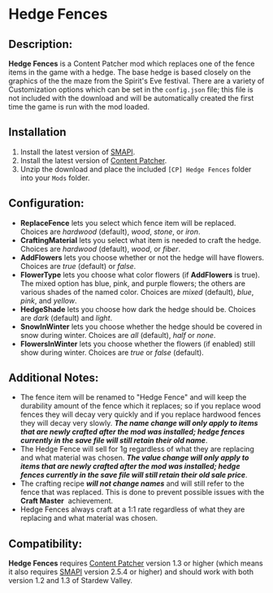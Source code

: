 # Hedge Fences

## Description:

**Hedge Fences** is a Content Patcher mod which replaces one of the fence items in the game with a hedge. The base hedge is based closely on the graphics of the the maze from the Spirit's Eve festival. There are a variety of Customization options which can be set in the `config.json` file; this file is not included with the download and will be automatically created the first time the game is run with the mod loaded.

## Installation

1. Install the latest version of [SMAPI](https://smapi.io/).
2. Install the latest version of [Content Patcher](https://www.nexusmods.com/stardewvalley/mods/1915).
3. Unzip the download and place the included `[CP] Hedge Fences` folder into your `Mods` folder.

## Configuration:

* **ReplaceFence** lets you select which fence item will be replaced. Choices are *hardwood* (default), *wood*, *stone*, or *iron*.
* **CraftingMaterial** lets you select what item is needed to craft the hedge. Choices are *hardwood* (default), *wood*, or *fiber*.
* **AddFlowers** lets you choose whether or not the hedge will have flowers. Choices are *true* (default) or *false*.
* **FlowerType** lets you choose what color flowers (if **AddFlowers** is true). The mixed option has blue, pink, and purple flowers; the others are various shades of the named color. Choices are *mixed* (default), *blue*, *pink*, and *yellow*. 
* **HedgeShade** lets you choose how dark the hedge should be. Choices are *dark* (default) and *light*.
* **SnowInWinter** lets you choose whether the hedge should be covered in snow during winter. Choices are *all* (default), *half* or *none*.
* **FlowersInWinter** lets you choose whether the flowers (if enabled) still show during winter. Choices are *true* or *false* (default).

## Additional Notes:

* The fence item will be renamed to "Hedge Fence" and will keep the durability amount of the fence which it replaces; so if you replace wood fences they will decay very quickly and if you replace hardwood fences they will decay very slowly. **_The name change will only apply to items that are newly crafted after the mod was installed; hedge fences currently in the save file will still retain their old name_**.
* The Hedge Fence will sell for 1g regardless of what they are replacing and what material was chosen. **_The value change will only apply to items that are newly crafted after the mod was installed; hedge fences currently in the save file will still retain their old sale price_**.
* The crafting recipe **_will not change names_** and will still refer to the fence that was replaced. This is done to prevent possible issues with the **Craft Master**  achievement.
 * Hedge Fences always craft at a 1:1 rate regardless of what they are replacing and what material was chosen.

## Compatibility:

**Hedge Fences** requires [Content Patcher](https://www.nexusmods.com/stardewvalley/mods/1915) version 1.3 or higher (which means it also requires [SMAPI](https://smapi.io/) version 2.5.4 or higher) and should work with both version 1.2 and 1.3 of Stardew Valley.